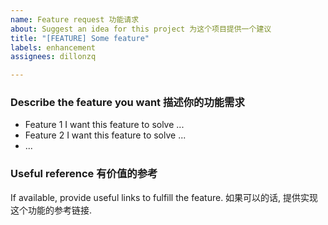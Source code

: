 ```yaml
---
name: Feature request 功能请求
about: Suggest an idea for this project 为这个项目提供一个建议
title: "[FEATURE] Some feature"
labels: enhancement
assignees: dillonzq

---
```


###  Describe the feature you want 描述你的功能需求

- Feature 1
  I want this feature to solve ...
- Feature 2
  I want this feature to solve ...
- ...

### Useful reference 有价值的参考

If available, provide useful links to fulfill the feature.
如果可以的话, 提供实现这个功能的参考链接.
